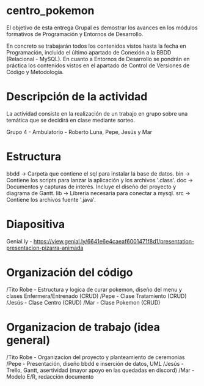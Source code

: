 # centro_pokemon

El objetivo de esta entrega Grupal es demostrar los avances en los módulos formativos de Programación y Entornos de Desarrollo.

En concreto se trabajarán todos los contenidos vistos hasta la fecha en Programación, incluido el último apartado de Conexión a la BBDD (Relacional - MySQL). En cuanto a Entornos de Desarrollo se pondrán en práctica los contenidos vistos en el apartado de Control de Versiones de Código y Metodología.

# Descripción de la actividad

La actividad consiste en la realización de un trabajo en grupo sobre una temática que se decidirá en clase mediante sorteo.

Grupo 4 - Ambulatorio - Roberto Luna, Pepe, Jesús y Mar

# Estructura

bbdd -> Carpeta que contiene el sql para instalar la base de datos.
bin -> Contiene los scripts para lanzar la aplicación y los archivos '.class'.
doc -> Documentos y capturas de interés. Incluye el diseño del proyecto y diagrama de Gantt.
lib -> Libreria necesaria para conectar a mysql.
src -> Contiene los archivos fuente '.java'.

# Diapositiva

Genial.ly - https://view.genial.ly/6641e6e4caeaf6001471f8d1/presentation-presentacion-pizarra-animada

# Organización del código

/Tito Robe - Estructura y logica de curar pokemon, diseño del menu y clases Enfermera/Entrenado (CRUD)
/Pepe - Clase Tratamiento (CRUD)
/Jesús - Clase Centro (CRUD)
/Mar - Clase Pokemon (CRUD)

# Organizacion de trabajo (idea general)

/Tito Robe - Organizacion del proyecto y planteamiento de ceremonias
/Pepe - Presentación, diseño bbdd e inserción de datos, UML
/Jesús - Trello, Gantt, asertividad (mayor apoyo en las quedadas en discord)
/Mar - Modelo E/R, redacción documento
